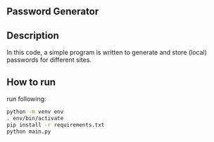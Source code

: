 ## Password Generator

## Description
In this code, a simple program is written to generate and store (local) passwords for different sites.


## How to run
run following:
```bash
python -m venv env
. env/bin/activate
pip install -r requirements.txt
python main.py
```